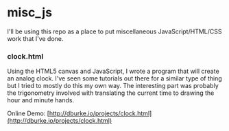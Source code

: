 # misc_js

I'll be using this repo as a place to put miscellaneous JavaScript/HTML/CSS work that I've done.

### clock.html
Using the HTML5 canvas and JavaScript, I wrote a program that will create an analog clock. I've seen some tutorials out there for a similar type of thing but I tried to mostly do this my own way. The interesting part was probably the trigonometry involved with translating the current time to drawing the hour and minute hands. 

Online Demo: [http://dburke.io/projects/clock.html](http://dburke.io/projects/clock.html)

